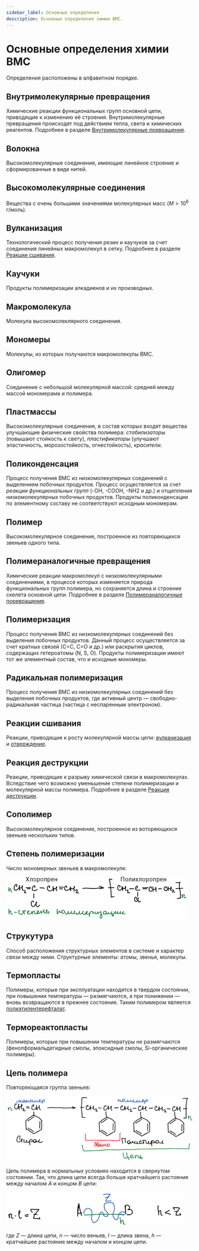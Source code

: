 ```yaml
---
sidebar_label: Основные определения
description: Основные определения химии ВМС.
---
```


# Основные определения химии ВМС

Определения расположены в алфавитном порядке.

## Внутримолекулярные превращения

Химические реакции функциональных групп основной цепи, приводящие к изменению её строения. Внутримолекулярные превращения происходят под действием тепла, света и химических реагентов. Подробнее в разделе [Внутримолекулярные превращения](vnutrimolekulyarnye-prevrashcheniya.md).

## Волокна

Высокомолекулярные соединения, имеющие линейное строение и сформированные в виде нитей.

## Высокомолекулярные соединения

Вещества с очень большими значениями молекулярных масс ($M > 10^6$ г/моль).

## Вулканизация

Технологический процесс получения резин и каучуков за счет соединения линейных макромолекул в сетку. Подробнее в разделе [Реакции сшивания](reakcii-sshivaniya.md#).

## Каучуки

Продукты полимеризации алкадиенов и их производных.

## Макромолекула

Молекула высокомолеклярного соединения.

## Мономеры

Молекулы, из которых получаются макромолекулы ВМС.

## Олигомер

Соединение с небольшой молекулярной массой: средней между массой мономерама и полимера.

## Пластмассы

Высокомолекулярные соединения, в состав которых входят вещества улучшающие физические свойства полимера: *стабилизаторы* (повышают стойкость к свету), *пластификаторы* (улучшают эластичность, морозостойкость, огнестойкость), *красители.*

## Поликонденсация

Процесс получения ВМС из низкомолекулярных соединений с выделением побочных продуктов. Процесс осуществляется за счет *реакции функциональных групп* (-OH, -COOH, -NH2 и др.) и отщепления низкомолекулярных побочных продуктов. Продукты поликонденсации по элементному составу не соответствуют исходным мономерам.

## Полимер

Высокомолекулярное соединение, построенное из повторяющихся звеньев одного типа.

## Полимераналогичные превращения

Химические реакции макромолекул с низкомолекулярными соединениями, в процессе которых изменяется природа функциональных групп полимера, но сохраняется длина и строение скелета основной цепи. Подробнее в разделе [Полимераналогичные поревращения](polimeranalogichnye-prevrashcheniya.md).

## Полимеризация

Процесс получения ВМС из низкомолекулярных соединений без выделения побочных продуктов. Данный процесс осуществляется за счет кратных связей (С=С, С=О и др.) или раскрытия циклов, содержащих гетероатомы (N, S, O). Продукты полимеризации имеют тот же элементный состав, что и исходные мономеры.

## Радикальная полимеризация

Процесс получения ВМС из низкомолекулярных соединений без выделения побочных продуктов, где активный центр — свободно-радикальная частица (частица с неспаренным электроном).

## Реакции сшивания

Реакции, приводящие к росту молекулярной массы цепи: [вулканизация](reakcii-sshivaniya.md#) и [отверждение](reakcii-sshivaniya.md#).

## Реакция деструкции

Реакции, приводящие к разрыву химической связи в макромолекулах. Вследствие чего возможно уменьшение степени полимеризации и молекулярной массы полимера. Подробнее в разделе [Реакция деструкции](reakcii-destrukcii.md).

## Сополимер

Высокомолекулярное соединение, построенное из воторяющихся звеньев нескольких типов.

## Степень полимеризации

Число мономерных звеньев в макромолекуле:

![Степень полимеризации](../images/vms/osnovnye-opredeleniya/stepen-polimerizacii.png)

## Струкутура

Способ расположения структурных элементов в системе и характер связи между ними. Структурные элементы: атомы, звенья, молекулы.

## Термопласты

Полимеры, которые при эксплуатации находятся в твердом состоянии, при повышении температуры — размягчаются, а при понижении — вновь возвращаются в прежнее состояние. Таким полимером является [полиэтилентерефталат](vazhnejshie-polimery.md#petf).

## Термореактопласты

Полимеры, которые при повышении температуры не размягчаются (фенолформальдегидные смолы, эпоксидные смолы, Si-органические полимеры).

## Цепь полимера

Повторяющаяся группа звеньев:

![Цепь полимера](../images/vms/osnovnye-opredeleniya/polimerizaciya.png)

Цепь полимера в нормальных условиях находится в свернутом состоянии. Так, что длина цепи всегда больше кратчайшего растояния между началом $А$ и концом $B$ цепи:

![](../images/vms/osnovnye-opredeleniya/dlina-cepochki.png)

где $Z$ — длина цепи, $n$ — число веньев, $l$ — длина звена, $h$ — кратчайшее растояние между началом и концом цепи.
